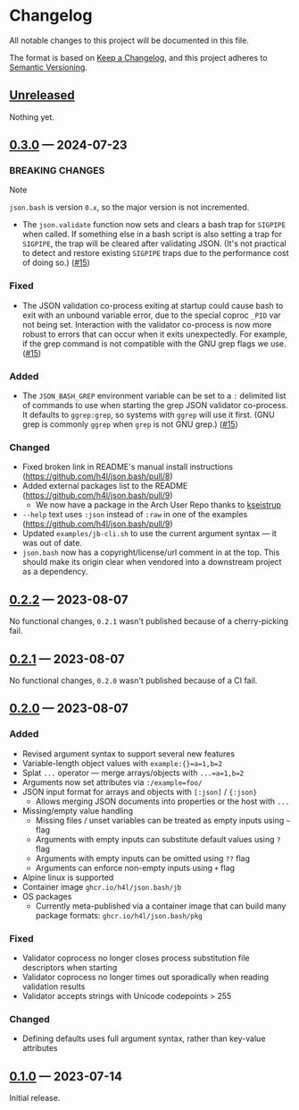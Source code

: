 # Changelog

All notable changes to this project will be documented in this file.

The format is based on [Keep a Changelog](https://keepachangelog.com/en/1.0.0/),
and this project adheres to
[Semantic Versioning](https://semver.org/spec/v2.0.0.html).

## [Unreleased]

Nothing yet.

## [0.3.0] — 2024-07-23

### BREAKING CHANGES

> [!NOTE]
>
> `json.bash` is version `0.x`, so the major version is not incremented.

- The `json.validate` function now sets and clears a bash trap for `SIGPIPE`
  when called. If something else in a bash script is also setting a trap for
  `SIGPIPE`, the trap will be cleared after validating JSON. (It's not practical
  to detect and restore existing `SIGPIPE` traps due to the performance cost of
  doing so.) ([#15](https://github.com/h4l/json.bash/pull/15))

### Fixed

- The JSON validation co-process exiting at startup could cause bash to exit
  with an unbound variable error, due to the special coproc `_PID` var not being
  set. Interaction with the validator co-process is now more robust to errors
  that can occur when it exits unexpectedly. For example, if the grep command is
  not compatible with the GNU grep flags we use.
  ([#15](https://github.com/h4l/json.bash/pull/15))

### Added

- The `JSON_BASH_GREP` environment variable can be set to a `:` delimited list
  of commands to use when starting the grep JSON validator co-process. It
  defaults to `ggrep:grep`, so systems with `ggrep` will use it first. (GNU grep
  is commonly `ggrep` when `grep` is not GNU grep.)
  ([#15](https://github.com/h4l/json.bash/pull/15))

### Changed

- Fixed broken link in README's manual install instructions
  (https://github.com/h4l/json.bash/pull/8)
- Added external packages list to the README
  (https://github.com/h4l/json.bash/pull/9)
  - We now have a package in the Arch User Repo thanks to
    [kseistrup](https://aur.archlinux.org/account/kseistrup)
- `--help` text uses `:json` instead of `:raw` in one of the examples
  (https://github.com/h4l/json.bash/pull/9)
- Updated `examples/jb-cli.sh` to use the current argument syntax — it was out
  of date.
- `json.bash` now has a copyright/license/url comment in at the top. This should
  make its origin clear when vendored into a downstream project as a dependency.

## [0.2.2] — 2023-08-07

No functional changes, `0.2.1` wasn't published because of a cherry-picking
fail.

## [0.2.1] — 2023-08-07

No functional changes, `0.2.0` wasn't published because of a CI fail.

## [0.2.0] — 2023-08-07

### Added

- Revised argument syntax to support several new features
- Variable-length object values with `example:{}=a=1,b=2`
- Splat `...` operator — merge arrays/objects with `...=a=1,b=2`
- Arguments now set attributes via `:/example=foo/`
- JSON input format for arrays and objects with `[:json]` / `{:json}`
  - Allows merging JSON documents into properties or the host with `...`
- Missing/empty value handling
  - Missing files / unset variables can be treated as empty inputs using `~`
    flag
  - Arguments with empty inputs can substitute default values using `?` flag
  - Arguments with empty inputs can be omitted using `??` flag
  - Arguments can enforce non-empty inputs using `+` flag
- Alpine linux is supported
- Container image `ghcr.io/h4l/json.bash/jb`
- OS packages
  - Currently meta-published via a container image that can build many package
    formats: `ghcr.io/h4l/json.bash/pkg`

### Fixed

- Validator coprocess no longer closes process substitution file descriptors
  when starting
- Validator coprocess no longer times out sporadically when reading validation
  results
- Validator accepts strings with Unicode codepoints > 255

### Changed

- Defining defaults uses full argument syntax, rather than key-value attributes

## [0.1.0] — 2023-07-14

Initial release.

[unreleased]: https://github.com/h4l/json.bash/compare/v0.2.2...HEAD
[0.3.0]: https://github.com/h4l/json.bash/compare/v0.2.2...v0.3.0
[0.2.2]: https://github.com/h4l/json.bash/compare/v0.2.1...v0.2.2
[0.2.1]: https://github.com/h4l/json.bash/compare/v0.2.0...v0.2.1
[0.2.0]: https://github.com/h4l/json.bash/compare/v0.1.0...v0.2.0
[0.1.0]: https://github.com/h4l/json.bash/compare/1aa11...v0.1.0
